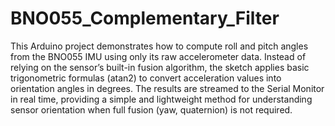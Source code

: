 # BNO055_Complementary_Filter
This Arduino project demonstrates how to compute roll and pitch angles from the BNO055 IMU using only its raw accelerometer data. Instead of relying on the sensor’s built-in fusion algorithm, the sketch applies basic trigonometric formulas (atan2) to convert acceleration values into orientation angles in degrees. The results are streamed to the Serial Monitor in real time, providing a simple and lightweight method for understanding sensor orientation when full fusion (yaw, quaternion) is not required.
